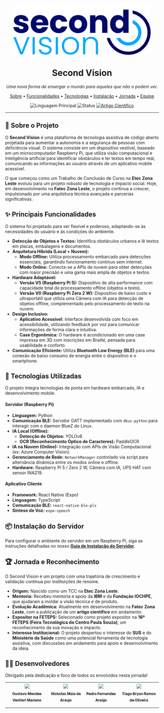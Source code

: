 <p align="center">
  <img alt="Second Vision Logo" src="imagens-readme/logo.png" width="450">
</p>

<h1 align="center">Second Vision</h1>

<p align="center">
  <i>Uma nova forma de enxergar o mundo para aqueles que não o podem ver.</i>
</p>

<p align="center">
  <a href="#-sobre-o-projeto">Sobre</a> •
  <a href="#-principais-funcionalidades">Funcionalidades</a> •
  <a href="#-tecnologias">Tecnologias</a> •
  <a href="#-instalação-do-servidor">Instalação</a> •
  <a href="#-jornada-e-reconhecimento">Jornada</a> •
  <a href="#-desenvolvedores">Equipe</a>
</p>

<p align="center">
  <img alt="Linguagem Principal" src="https://img.shields.io/github/languages/top/second-vision/second-vision?color=blue&logo=python">
  <img alt="Status" src="https://img.shields.io/badge/status-em%20desenvolvimento-yellow">
  <a href="#"><img alt="Artigo Científico" src="https://img.shields.io/badge/artigo-em%20publica%C3%A7%C3%A3o-brightgreen"></a>
</p>

---

## 🌟 Sobre o Projeto

O **Second Vision** é uma plataforma de tecnologia assistiva de código aberto projetada para aumentar a autonomia e a segurança de pessoas com deficiência visual. O sistema consiste em um dispositivo vestível, baseado em um microcomputador Raspberry Pi, que utiliza visão computacional e inteligência artificial para identificar obstáculos e ler textos em tempo real, comunicando as informações ao usuário através de um aplicativo mobile acessível.

O que começou como um Trabalho de Conclusão de Curso na **Etec Zona Leste** evoluiu para um projeto robusto de tecnologia e impacto social. Hoje, em desenvolvimento na **Fatec Zona Leste**, o projeto continua a crescer, impulsionado por uma arquitetura técnica avançada e parcerias significativas.

## ✨ Principais Funcionalidades

O sistema foi projetado para ser flexível e poderoso, adaptando-se às necessidades do usuário e às condições do ambiente.

-   **Detecção de Objetos e Textos:** Identifica obstáculos urbanos e lê textos em placas, embalagens e documentos.
-   **Arquitetura Híbrida (Local + Nuvem):**
    -   **Modo Offline:** Utiliza processamento embarcado para detecções essenciais, garantindo funcionamento contínuo sem internet.
    -   **Modo Online:** Conecta-se a APIs de nuvem para obter detecções com maior precisão e uma gama mais ampla de objetos e textos.
-   **Hardware Adaptável:**
    -   **Versão V5 (Raspberry Pi 5):** Dispositivo de alta performance com capacidade total de processamento offline (objetos e texto).
    -   **Versão V0 (Raspberry Pi Zero 2 W):** Dispositivo de baixo custo e ultraportátil que utiliza uma Câmera com IA para detecção de objetos offline, complementado pelo processamento de texto na nuvem.
-   **Design Inclusivo:**
    -   **Aplicativo Acessível:** Interface desenvolvida com foco em acessibilidade, utilizando feedback por voz para comunicar informações de forma clara e intuitiva.
    -   **Case Ergonômica:** O hardware é acondicionado em uma case impressa em 3D com inscrições em Braille, pensada para usabilidade e conforto.
-   **Comunicação Eficiente:** Utiliza **Bluetooth Low Energy (BLE)** para uma conexão de baixo consumo de energia entre o dispositivo e o smartphone.

## 🚀 Tecnologias Utilizadas

O projeto integra tecnologias de ponta em hardware embarcado, IA e desenvolvimento mobile.

#### Servidor (Raspberry Pi)
-   **Linguagem:** Python
-   **Comunicação BLE:** Servidor GATT implementado com `dbus-python` para interagir com o daemon BlueZ do Linux.
-   **IA Local (Offline):**
    -   **Detecção de Objetos:** YOLOv8
    -   **OCR (Reconhecimento Óptico de Caracteres):** PaddleOCR
-   **IA na Nuvem (Online):** Integração com APIs de Visão Computacional (ex: Azure Computer Vision).
-   **Gerenciamento de Rede:** `NetworkManager` controlado via script para alternância dinâmica entre os modos online e offline.
-   **Hardware:** Raspberry Pi 5 / Zero 2 W, Câmera com IA, UPS HAT com sensor INA219.

#### Aplicativo Cliente
-   **Framework:** React Native (Expo)
-   **Linguagem:** TypeScript
-   **Comunicação BLE:** `react-native-ble-plx`
-   **Síntese de Voz:** `expo-speech`

## 📦 Instalação do Servidor

Para configurar o ambiente do servidor em um Raspberry Pi, siga as instruções detalhadas no nosso **[Guia de Instalação do Servidor]([https://github.com/second-vision/Second-Vision/blob/GattServer/README.md])**.

## 🏆 Jornada e Reconhecimento

O Second Vision é um projeto com uma trajetória de crescimento e validação contínua por instituições de renome.

-   **Origem:** Nascido como um TCC na **Etec Zona Leste**.
-   **Mentoria:** Recebeu mentoria e apoio da **IBM** e da **Fundação IOCHPE**, que ajudaram a moldar a visão técnica e de produto.
-   **Evolução Acadêmica:** Atualmente em desenvolvimento na **Fatec Zona Leste**, com a publicação de um **artigo científico** em andamento.
-   **Expositor na FETEPS:** Selecionado como projeto expositor na **16ª FETEPS (Feira Tecnológica do Centro Paula Souza)**, um reconhecimento da sua inovação e impacto.
-   **Interesse Institucional:** O projeto despertou o interesse do **SUS** e do **Ministério da Saúde** como uma potencial ferramenta de tecnologia assistiva, com discussões em andamento para apoio e desenvolvimento da ideia.

## 👨‍💻 Desenvolvedores

Obrigado pela dedicação e foco de todos os envolvidos nesta jornada!

| [<img src="https://avatars.githubusercontent.com/u/112558062" width=115><br><sub>Gustavo Mendes Ventieri Mariano</sub>](https://github.com/gustavoventieri/) |  [<img src="https://avatars.githubusercontent.com/u/99838582" width=115><br><sub>Nickolas Maia de Araujo</sub>](https://github.com/nickolss)  |  [<img src="https://avatars.githubusercontent.com/u/99838816" width=115><br><sub>Pedro Fernandes Araújo</sub>](https://github.com/PedroFAraujo) | [<img src="https://avatars.githubusercontent.com/u/101288219" width=115><br><sub>Tiago Bryan Ramos de Oliveira</sub>](https://github.com/TiagoBryan) |
| :---: | :---: | :---: | :---: |

---
